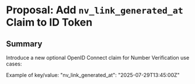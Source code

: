 # Proposal: Add `nv_link_generated_at` Claim to ID Token

## Summary

Introduce a new optional OpenID Connect claim for Number Verification use cases:

Example of key/value: "nv_link_generated_at": "2025-07-29T13:45:00Z"
